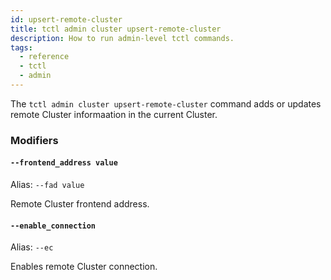 ```yaml
---
id: upsert-remote-cluster
title: tctl admin cluster upsert-remote-cluster
description: How to run admin-level tctl commands.
tags:
  - reference
  - tctl
  - admin
---
```


The `tctl admin cluster upsert-remote-cluster` command adds or updates remote Cluster informaation in the current Cluster.

### Modifiers

#### `--frontend_address value`

Alias: `--fad value`

Remote Cluster frontend address.

#### `--enable_connection`

Alias: `--ec`

Enables remote Cluster connection.

